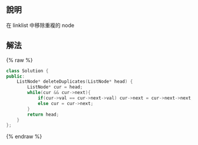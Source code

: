 ## 說明

在 linklist 中移除重複的 node

## 解法

{% raw %}

```cpp
class Solution {
public:
    ListNode* deleteDuplicates(ListNode* head) {
        ListNode* cur = head;
        while(cur && cur->next){
            if(cur->val == cur->next->val) cur->next = cur->next->next;
            else cur = cur->next;
        }
        return head;
    }
};
```

{% endraw %}
